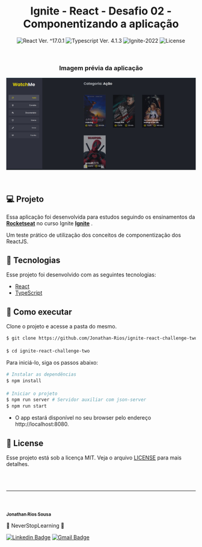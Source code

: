 <h1 align="center">Ignite - React - Desafio 02 - Componentizando a aplicação</h1>

<p align="center">
  <img 
    src="https://img.shields.io/badge/React-%5E17.0.1-blue" 
    alt="React Ver. ^17.0.1"
  />
  <img 
    src="https://img.shields.io/badge/Typescript-%5E4.1.3-blue"
    alt="Typescript Ver. 4.1.3" 
  />
  <img
    src="https://img.shields.io/badge/Ignite-2022-green" 
    alt="Ignite-2022"
  />
  <img 
    alt="License"
    src="https://img.shields.io/static/v1?label=license&message=MIT&color=E51C44&labelColor=0A1033"
  />
</p>

<br>

<h3 align="center">Imagem prévia da aplicação</h3>

![cover](.github/project-preview.png?style=flat)

<br>

## 💻 Projeto
Essa aplicação foi desenvolvida para estudos seguindo os ensinamentos da **[Rocketseat](https://www.rocketseat.com.br/)** no curso Ignite **[Ignite](https://www.rocketseat.com.br/ignite)** .

Um teste prático de utilização dos conceitos de componentização dos ReactJS.

## 🧪 Tecnologias

Esse projeto foi desenvolvido com as seguintes tecnologias:

- [React](https://reactjs.org)
- [TypeScript](https://www.typescriptlang.org/)


## 🚀 Como executar

Clone o projeto e acesse a pasta do mesmo.

```bash
$ git clone https://github.com/Jonathan-Rios/ignite-react-challenge-two.git

$ cd ignite-react-challenge-two
```

Para iniciá-lo, siga os passos abaixo:
```bash
# Instalar as dependências
$ npm install 

# Iniciar o projeto
$ npm run server # Servidor auxiliar com json-server
$ npm run start
```
- O app estará disponível no seu browser pelo endereço http://localhost:8080.

## 📝 License

Esse projeto está sob a licença MIT. Veja o arquivo [LICENSE](./LICENSE.md) para mais detalhes.

<br />


<br />

---
<br />

<a href="https://github.com/Jonathan-Rios">
 <img src="https://github.com/Jonathan-Rios.png" width="100px;" alt="" />
 <br />
 <sub><b>Jonathan Rios Sousa</b></sub></a>

💠 NeverStopLearning 💠

[![Linkedin Badge](https://img.shields.io/badge/-Jonathan-blue?style=flat-square&logo=Linkedin&logoColor=white&link=https://www.linkedin.com/in/jonathan-rios-sousa-19b3431b6/)](https://www.linkedin.com/in/jonathan-rios-sousa-19b3431b6/) 
[![Gmail Badge](https://img.shields.io/badge/-jonathan.riosousa@gmail.com-c14438?style=flat-square&logo=Gmail&logoColor=white&link=mailto:jonathan.riosousa@gmail.com)](mailto:jonathan.riosousa@gmail.com)